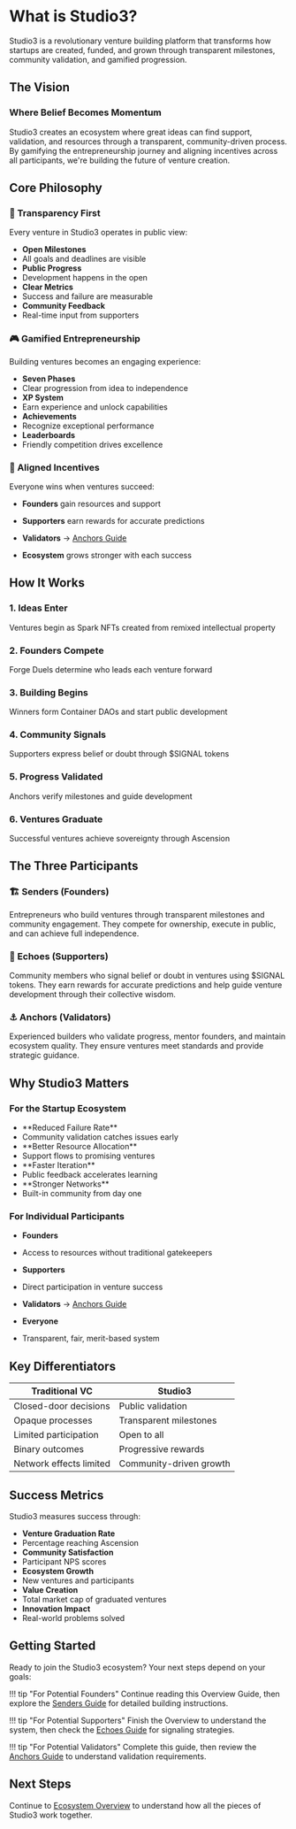 # What is Studio3?

Studio3 is a revolutionary venture building platform that transforms how startups are created, funded, and grown through transparent milestones, community validation, and gamified progression.

## The Vision

<div class="arena-card">

<h3>Where Belief Becomes Momentum</h3>
<p>Studio3 creates an ecosystem where great ideas can find support, validation, and resources through a transparent, community-driven process. By gamifying the entrepreneurship journey and aligning incentives across all participants, we're building the future of venture creation.</p>

</div>

## Core Philosophy

### 🌟 Transparency First

Every venture in Studio3 operates in public view:

- **Open Milestones**
- All goals and deadlines are visible
- **Public Progress**
- Development happens in the open
- **Clear Metrics**
- Success and failure are measurable
- **Community Feedback**
- Real-time input from supporters

### 🎮 Gamified Entrepreneurship

Building ventures becomes an engaging experience:

- **Seven Phases**
- Clear progression from idea to independence
- **XP System**
- Earn experience and unlock capabilities
- **Achievements**
- Recognize exceptional performance
- **Leaderboards**
- Friendly competition drives excellence

### 🤝 Aligned Incentives

Everyone wins when ventures succeed:

- **Founders** gain resources and support
- **Supporters**  earn rewards for accurate predictions

- **Validators** → [Anchors Guide](../anchors-guide/index.md)

- **Ecosystem** grows stronger with each success

## How It Works

<div class="grid">
<div class="arena-card">

<h3>1. Ideas Enter</h3>
<p>Ventures begin as Spark NFTs created from remixed intellectual property</p>

</div>

<div class="arena-card">

<h3>2. Founders Compete</h3>
<p>Forge Duels determine who leads each venture forward</p>

</div>

<div class="arena-card">

<h3>3. Building Begins</h3>
<p>Winners form Container DAOs and start public development</p>

</div>

<div class="arena-card">

<h3>4. Community Signals</h3>
<p>Supporters express belief or doubt through $SIGNAL tokens</p>

</div>

<div class="arena-card">

<h3>5. Progress Validated</h3>
<p>Anchors verify milestones and guide development</p>

</div>

<div class="arena-card">

<h3>6. Ventures Graduate</h3>
<p>Successful ventures achieve sovereignty through Ascension</p>

</div>
</div>

## The Three Participants

### 🏗️ Senders (Founders)
Entrepreneurs who build ventures through transparent milestones and community engagement. They compete for ownership, execute in public, and can achieve full independence.

### 📡 Echoes (Supporters)
Community members who signal belief or doubt in ventures using $SIGNAL tokens. They earn rewards for accurate predictions and help guide venture development through their collective wisdom.

### ⚓ Anchors (Validators)
Experienced builders who validate progress, mentor founders, and maintain ecosystem quality. They ensure ventures meet standards and provide strategic guidance.

## Why Studio3 Matters

<div class="arena-card">

<h3>For the Startup Ecosystem</h3>

<ul>
<li>**Reduced Failure Rate**</li>
<li>Community validation catches issues early</li>
<li>**Better Resource Allocation**</li>
<li>Support flows to promising ventures</li>
<li>**Faster Iteration**</li>
<li>Public feedback accelerates learning</li>
<li>**Stronger Networks**</li>
<li>Built-in community from day one</li>

</ul>
</div>

### For Individual Participants

- **Founders**
- Access to resources without traditional gatekeepers
- **Supporters**
- Direct participation in venture success

- **Validators** → [Anchors Guide](../anchors-guide/index.md)
- **Everyone**
- Transparent, fair, merit-based system

## Key Differentiators

| Traditional VC | Studio3 |
|---------------|---------|
| Closed-door decisions | Public validation |
| Opaque processes | Transparent milestones |
| Limited participation | Open to all |
| Binary outcomes | Progressive rewards |
| Network effects limited | Community-driven growth |

## Success Metrics

Studio3 measures success through:

- **Venture Graduation Rate**
- Percentage reaching Ascension
- **Community Satisfaction**
- Participant NPS scores
- **Ecosystem Growth**
- New ventures and participants
- **Value Creation**
- Total market cap of graduated ventures
- **Innovation Impact**
- Real-world problems solved

## Getting Started

Ready to join the Studio3 ecosystem? Your next steps depend on your goals:

!!! tip "For Potential Founders"
    Continue reading this Overview Guide, then explore the [Senders Guide](../senders-guide/index.md) for detailed building instructions.

!!! tip "For Potential Supporters"
    Finish the Overview to understand the system, then check the [Echoes Guide](../echoes-guide/index.md) for signaling strategies.

!!! tip "For Potential Validators"
    Complete this guide, then review the [Anchors Guide](../anchors-guide/index.md) to understand validation requirements.

## Next Steps

Continue to [Ecosystem Overview](ecosystem-overview.md) to understand how all the pieces of Studio3 work together.